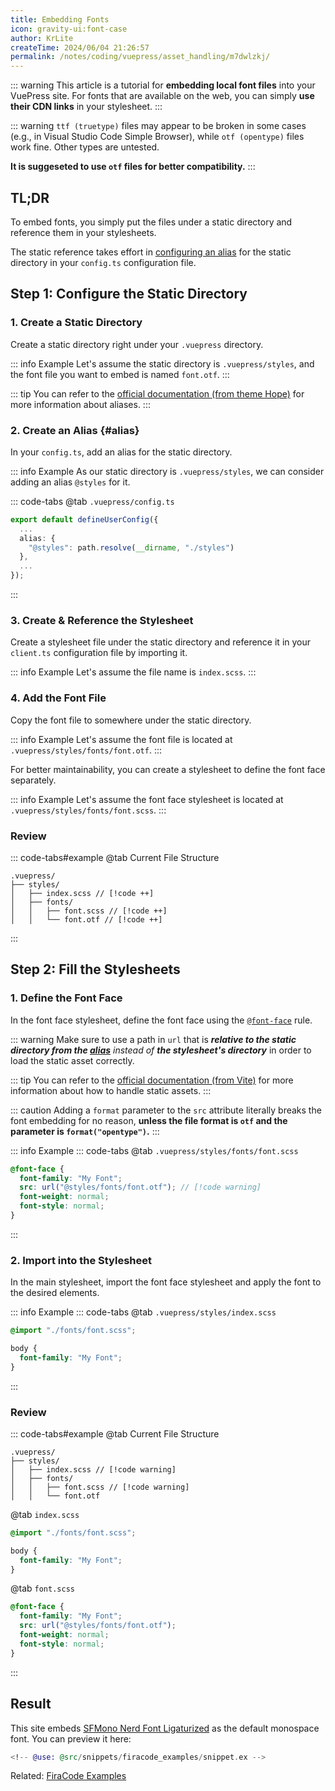```yaml
---
title: Embedding Fonts
icon: gravity-ui:font-case
author: KrLite
createTime: 2024/06/04 21:26:57
permalink: /notes/coding/vuepress/asset_handling/m7dwlzkj/
---
```


::: warning
This article is a tutorial for **embedding local font files** into your VuePress site. For fonts that are available on the web, you can simply **use their CDN links** in your stylesheet.
:::

::: warning
`ttf (truetype)` files may appear to be broken in some cases (e.g., in Visual Studio Code Simple Browser), while `otf (opentype)` files work fine. Other types are untested.

**It is suggeseted to use `otf` files for better compatibility.**
:::

## TL;DR

To embed fonts, you simply put the files under a static directory and reference them in your stylesheets.

The static reference takes effort in [configuring an alias](#alias) for the static directory in your `config.ts` configuration file.

## Step 1: Configure the Static Directory

### 1. Create a Static Directory

Create a static directory right under your `.vuepress` directory.

::: info Example
Let's assume the static directory is `.vuepress/styles`, and the font file you want to embed is named `font.otf`.
:::

::: tip
You can refer to the [official documentation (from theme Hope)](https://theme-hope.vuejs.press/guide/component/sfc.html) for more information about aliases.
:::

### 2. Create an Alias {#alias}

In your `config.ts`, add an alias for the static directory.

::: info Example
As our static directory is `.vuepress/styles`, we can consider adding an alias `@styles` for it.

::: code-tabs
@tab `.vuepress/config.ts`

```typescript
export default defineUserConfig({
  ...
  alias: {
    "@styles": path.resolve(__dirname, "./styles")
  },
  ...
});
```

:::

### 3. Create & Reference the Stylesheet

Create a stylesheet file under the static directory and reference it in your `client.ts` configuration file by importing it.

::: info Example
Let's assume the file name is `index.scss`.
:::

### 4. Add the Font File

Copy the font file to somewhere under the static directory.

::: info Example
Let's assume the font file is located at `.vuepress/styles/fonts/font.otf`.
:::

For better maintainability, you can create a stylesheet to define the font face separately.

::: info Example
Let's assume the font face stylesheet is located at `.vuepress/styles/fonts/font.scss`.
:::

### Review

::: code-tabs#example
@tab Current File Structure

```:no-line-numbers
.vuepress/
├── styles/
│   ├── index.scss // [!code ++]
│   ├── fonts/
│   │   ├── font.scss // [!code ++]
│   │   └── font.otf // [!code ++]
```

:::

## Step 2: Fill the Stylesheets

### 1. Define the Font Face

In the font face stylesheet, define the font face using the [`@font-face`](https://developer.mozilla.org/en-US/docs/Web/CSS/@font-face) rule.

::: warning
Make sure to use a path in `url` that is _**relative to the static directory from the [alias](#alias)** instead of **the stylesheet's directory**_ in order to load the static asset correctly.

::: tip
You can refer to the [official documentation (from Vite)](https://vitejs.dev/guide/assets) for more information about how to handle static assets.
:::

::: caution
Adding a `format` parameter to the `src` attribute literally breaks the font embedding for no reason, **unless the file format is `otf` and the parameter is `format("opentype")`.**
:::

::: info Example
::: code-tabs
@tab `.vuepress/styles/fonts/font.scss`

```scss
@font-face {
  font-family: "My Font";
  src: url("@styles/fonts/font.otf"); // [!code warning]
  font-weight: normal;
  font-style: normal;
}
```

:::

### 2. Import into the Stylesheet

In the main stylesheet, import the font face stylesheet and apply the font to the desired elements.

::: info Example
::: code-tabs
@tab `.vuepress/styles/index.scss`

```scss
@import "./fonts/font.scss";

body {
  font-family: "My Font";
}
```

:::

### Review

::: code-tabs#example
@tab Current File Structure

```:no-line-numbers
.vuepress/
├── styles/
│   ├── index.scss // [!code warning]
│   ├── fonts/
│   │   ├── font.scss // [!code warning]
│   │   └── font.otf
```

@tab `index.scss`

```scss
@import "./fonts/font.scss";

body {
  font-family: "My Font";
}
```

@tab `font.scss`

```scss
@font-face {
  font-family: "My Font";
  src: url("@styles/fonts/font.otf");
  font-weight: normal;
  font-style: normal;
}
```

:::

## Result

This site embeds [SFMono Nerd Font Ligaturized](https://github.com/shaunsingh/SFMono-Nerd-Font-Ligaturized) as the default monospace font. You can preview it here:

```elixir
<!-- @use: @src/snippets/firacode_examples/snippet.ex -->
```

Related: [FiraCode Examples](/article/zqachzvi/)
